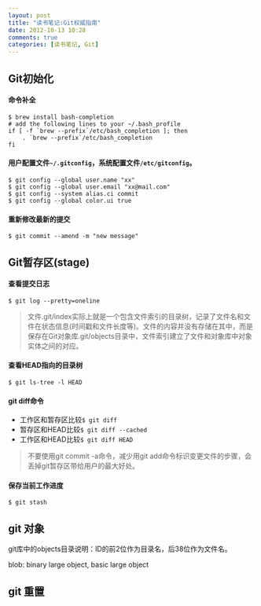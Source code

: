 ```yaml
---
layout: post
title: "读书笔记:Git权威指南"
date: 2012-10-13 10:28
comments: true
categories: [读书笔记, Git]
---
```

## Git初始化
#### 命令补全

	$ brew install bash-completion
	# add the following lines to your ~/.bash_profile
	if [ -f `brew --prefix`/etc/bash_completion ]; then
    	. `brew --prefix`/etc/bash_completion
	fi
	
#### 用户配置文件`~/.gitconfig`，系统配置文件`/etc/gitconfig`。

	$ git config --global user.name "xx"
	$ git config --global user.email "xx@mail.com"
	$ git config --system alias.ci commit
	$ git config --global color.ui true
	
#### 重新修改最新的提交
	$ git commit --amend -m "new message"
	
## Git暂存区(stage)
#### 查看提交日志
	$ git log --pretty=oneline

> 文件.git/index实际上就是一个包含文件索引的目录树，记录了文件名和文件在状态信息(时间戳和文件长度等)。文件的内容并没有存储在其中，而是保存在Git对象库.git/objects目录中，文件索引建立了文件和对象库中对象实体之间的对应。

#### 查看HEAD指向的目录树
	$ git ls-tree -l HEAD
#### git diff命令
* 工作区和暂存区比较`$ git diff`
* 暂存区和HEAD比较`$ git diff --cached`
* 工作区和HEAD比较`$ git diff HEAD`

> 不要使用git commit -a命令，减少用git add命令标识变更文件的步骤，会丢掉git暂存区带给用户的最大好处。
#### 保存当前工作进度
	$ git stash

## git 对象
git库中的objects目录说明：ID的前2位作为目录名，后38位作为文件名。

blob: binary large object, basic large object

## git 重置


	


	
	


